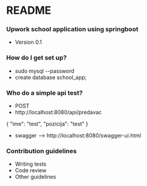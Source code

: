 # README #


### Upwork school application using springboot ###

* Version 0.1

### How do I get set up? ###

* sudo mysql --password
* create database school_app; 


### Who do a simple api test? ###


* POST
* http://localhost:8080/api/predavac

{
  "ime": "test",
  "pozicija": "test"
}


* swagger --> http://localhost:8080/swagger-ui.html





### Contribution guidelines ###

* Writing tests
* Code review
* Other guidelines
